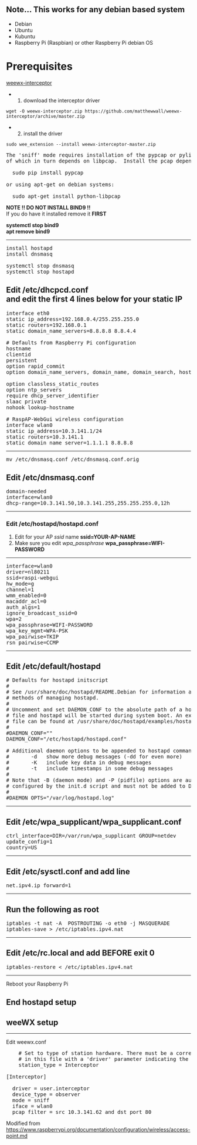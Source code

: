 ## Note... This works for any debian based system
* Debian
* Ubuntu
* Kubuntu
* Raspberry Pi (Raspbian) or other Raspberry Pi debian OS

# Prerequisites
[weewx-interceptor](https://github.com/matthewwall/weewx-interceptor)

* 1) download the interceptor driver

`wget -O weewx-interceptor.zip https://github.com/matthewwall/weewx-interceptor/archive/master.zip`

* 2) install the driver

`sudo wee_extension --install weewx-interceptor-master.zip`

<pre>The 'sniff' mode requires installation of the pypcap or pylibpcap module, each
of which in turn depends on libpcap.  Install the pcap dependencies using pip:

  sudo pip install pypcap

or using apt-get on debian systems:

  sudo apt-get install python-libpcap
</pre>

**NOTE !! DO NOT INSTALL BIND9 !!**<br>
If you do have it installed remove it **FIRST**

**systemctl stop bind9<br>
  apt remove bind9**
***
<pre>install hostapd
install dnsmasq

systemctl stop dnsmasq
systemctl stop hostapd</pre>

Edit /etc/dhcpcd.conf<br>
and edit the first 4 lines below for your static IP
-------------------------------------------
<pre>
interface eth0
static ip_address=192.168.0.4/255.255.255.0
static routers=192.168.0.1
static domain_name_servers=8.8.8.8 8.8.4.4

# Defaults from Raspberry Pi configuration
hostname
clientid
persistent
option rapid_commit
option domain_name_servers, domain_name, domain_search, host_name<br>
option classless_static_routes
option ntp_servers
require dhcp_server_identifier
slaac private
nohook lookup-hostname

# RaspAP-WebGui wireless configuration
interface wlan0
static ip_address=10.3.141.1/24
static routers=10.3.141.1
static domain_name_server=1.1.1.1 8.8.8.8
</pre>
-------------------------------------------

<pre>mv /etc/dnsmasq.conf /etc/dnsmasq.conf.orig</pre>

Edit /etc/dnsmasq.conf
-------------------------------------------
<pre>domain-needed
interface=wlan0
dhcp-range=10.3.141.50,10.3.141.255,255.255.255.0,12h</pre>
-------------------------------------------

### Edit /etc/hostapd/hostapd.conf<br>
1. Edit for your AP _ssid_ name **ssid=YOUR-AP-NAME**
1. Make sure you edit _wpa_passphrase_ **wpa_passphrase=WIFI-PASSWORD**
-------------------------------------------
<pre>interface=wlan0
driver=nl80211
ssid=raspi-webgui
hw_mode=g
channel=1
wmm_enabled=0
macaddr_acl=0
auth_algs=1
ignore_broadcast_ssid=0
wpa=2
wpa_passphrase=WIFI-PASSWORD
wpa_key_mgmt=WPA-PSK
wpa_pairwise=TKIP
rsn_pairwise=CCMP</pre>
--------------------------------------------

Edit /etc/default/hostapd
--------------------------------------------
<pre>
# Defaults for hostapd initscript
#
# See /usr/share/doc/hostapd/README.Debian for information about alternative
# methods of managing hostapd.
#
# Uncomment and set DAEMON_CONF to the absolute path of a hostapd configuration
# file and hostapd will be started during system boot. An example configuration
# file can be found at /usr/share/doc/hostapd/examples/hostapd.conf.gz
#
#DAEMON_CONF=""
DAEMON_CONF="/etc/hostapd/hostapd.conf"

# Additional daemon options to be appended to hostapd command:
#       -d   show more debug messages (-dd for even more)
#       -K   include key data in debug messages
#       -t   include timestamps in some debug messages
#
# Note that -B (daemon mode) and -P (pidfile) options are automatically
# configured by the init.d script and must not be added to DAEMON_OPTS.
#
#DAEMON_OPTS="/var/log/hostapd.log"
</pre>
--------------------------------------------

Edit /etc/wpa_supplicant/wpa_supplicant.conf
--------------------------------------------
<pre>ctrl_interface=DIR=/var/run/wpa_supplicant GROUP=netdev
update_config=1
country=US</pre>
--------------------------------------------

Edit /etc/sysctl.conf and add line
--------------------------------------------
<pre>net.ipv4.ip_forward=1</pre>
--------------------------------------------

Run the following as root
--------------------------------------------
<pre>iptables -t nat -A  POSTROUTING -o eth0 -j MASQUERADE
iptables-save > /etc/iptables.ipv4.nat</pre>
--------------------------------------------

Edit /etc/rc.local and add BEFORE exit 0
--------------------------------------------
<pre>iptables-restore < /etc/iptables.ipv4.nat</pre>
--------------------------------------------

Reboot your Raspberry Pi

End hostapd setup
--------------------------------------------

## weeWX setup
--------------------------------------------
Edit weewx.conf
<pre>
    # Set to type of station hardware. There must be a corresponding stanza
    # in this file with a 'driver' parameter indicating the driver to be used.
    station_type = Interceptor

[Interceptor]

  driver = user.interceptor
  device_type = observer
  mode = sniff
  iface = wlan0
  pcap_filter = src 10.3.141.62 and dst port 80</pre>

Modified from https://www.raspberrypi.org/documentation/configuration/wireless/access-point.md
